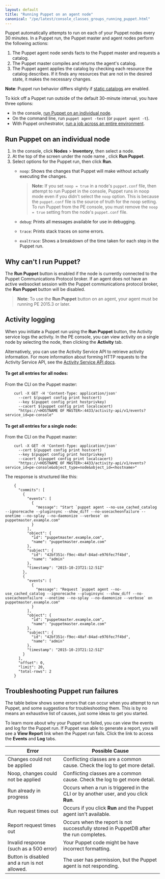 ```yaml
---
layout: default
title: "Running Puppet on an agent node"
canonical: "/pe/latest/console_classes_groups_running_puppet.html"
---
```


Puppet automatically attempts to run on each of your Puppet nodes every 30 minutes. In a Puppet run, the Puppet master and agent nodes perform the following actions:

1. The Puppet agent node sends facts to the Puppet master and requests a catalog.
2. The Puppet master compiles and returns the agent's catalog.
3. The Puppet agent applies the catalog by checking each resource the catalog describes. If it finds any resources that are not in the desired state, it makes the necessary changes.

**Note**: Puppet run behavior differs slightly if [static catalogs](./static_catalogs.html#summarizing-the-differences-in-catalog-behavior) are enabled.

To kick off a Puppet run outside of the default 30-minute interval, you have three options:

* In the console, [run Puppet on an individual node](#run-puppet-on-an-individual-node).
* On the command line, run `puppet agent -test` (or `puppet agent -t`).
* With Puppet orchestrator, [run a job across an entire environment](./orchestrator_job_run.html#to-run-a-job-across-an-entire-environment).

## Run Puppet on an individual node

1. In the console, click **Nodes** > **Inventory**, then select a node.
2. At the top of the screen under the node name , click **Run Puppet**.
3. Select options for the Puppet run, then click **Run**.
   * `noop`: Shows the changes that Puppet will make without actually executing the changes.

      > **Note:** If you set `noop = true` in a node's `puppet.conf` file, then attempt to run Puppet in the console, Puppet runs in noop mode even if you didn't select the `noop` option. This is because the `puppet.conf` file is the source of truth for the noop setting. To run Puppet from the PE console, you must remove the `noop = true` setting from the node's `puppet.conf` file.

   * `debug`: Prints all messages available for use in debugging.

   * `trace`: Prints stack traces on some errors.

   * `evaltrace`: Shows a breakdown of the time taken for each step in the Puppet run.

## Why can't I run Puppet?

The **Run Puppet** button is enabled if the node is currently connected to the Puppet Communications Protocol broker. If an agent does not have an active websocket session with the Puppet communications protocol broker, the **Run Puppet** button will be disabled.

>**Note**: To use the **Run Puppet** button on an agent, your agent must be running PE 2015.3 or later.

## Activity logging

When you initiate a Puppet run using the **Run Puppet** button, the Activity service logs the activity. In the PE console, you can view activity on a single node by selecting the node, then clicking the **Activity** tab.

Alternatively, you can use the Activity Service API to retrieve activity information. For more information about forming HTTP requests to the Activity Service API, see the [Activity Service API docs](./rbac_activityapis.html).

#### To get all entries for all nodes:

From the CLI on the Puppet master:

~~~~
    curl -X GET -H 'Content-Type: application/json'
      --cert $(puppet config print hostcert)
      --key $(puppet config print hostprivkey)
      --cacert $(puppet config print localcacert)
      "https://<HOSTNAME OF MASTER>:4433/activity-api/v1/events?service_id=pe-console"
~~~~

#### To get all entries for a single node:

From the CLI on the Puppet master:

~~~~
    curl -X GET -H 'Content-Type: application/json'
      --cert $(puppet config print hostcert)
      --key $(puppet config print hostprivkey)
      --cacert $(puppet config print localcacert)
      "https://<HOSTNAME OF MASTER>:4433/activity-api/v1/events?service_id=pe-console&object_type=node&object_id=<hostname>"
~~~~

The response is structured like this:

~~~~
    {
      "commits": [
        {
          "events": [
            {
              "message": "Start `puppet agent --no-use_cached_catalog --ignorecache --pluginsync --show_diff --no-usecacheonfailure --onetime --no-splay --no-daemonize --verbose` on puppetmaster.example.com"
            }
          ],
          "object": {
            "id": "puppetmaster.example.com",
            "name": "puppetmaster.example.com"
          },
          "subject": {
            "id": "42bf351c-f9ec-40af-84ad-e976fec7f4bd",
            "name": "admin"
          },
          "timestamp": "2015-10-23T21:12:51Z"
        },
        {
          "events": [
            {
              "message": "Request `puppet agent --no-use_cached_catalog --ignorecache --pluginsync --show_diff --no-usecacheonfailure --onetime --no-splay --no-daemonize --verbose` on puppetmaster.example.com"
            }
          ],
          "object": {
            "id": "puppetmaster.example.com",
            "name": "puppetmaster.example.com"
          },
          "subject": {
            "id": "42bf351c-f9ec-40af-84ad-e976fec7f4bd",
            "name": "admin"
          },
          "timestamp": "2015-10-23T21:12:51Z"
        }
      ],
      "offset": 0,
      "limit": 20,
      "total-rows": 2
    }
~~~~

## Troubleshooting Puppet run failures

The table below shows some errors that can occur when you attempt to run Puppet, and some suggestions for troubleshooting them. This is by no means an exhaustive list of causes, just some ideas to get you started.

To learn more about why your Puppet run failed, you can view the events and log for the Puppet run. If Puppet was able to generate a report, you will see a **View Report** link when the Puppet run fails. Click the link to access the **Events** and **Log** tabs.

| Error        | Possible Cause |
|---           |---             |
|Changes could not be applied  | Conflicting classes are a common cause. Check the log to get more detail.|
|Noop, changes could not be applied   | Conflicting classes are a common cause. Check the log to get more detail. |
|Run already in progress  | Occurs when a run is triggered in the CLI or by another user, and you click **Run**. |
|Run request times out   | Occurs if you click **Run** and the Puppet agent isn't available. |
|Report request times out  | Occurs when the report is not successfully stored in PuppetDB after the run completes.|
|Invalid response (such as a 500 error)   | Your Puppet code might be have incorrect formatting. |
|Button is disabled and a run is not allowed.  | The user has permission, but the Puppet agent is not responding. |


